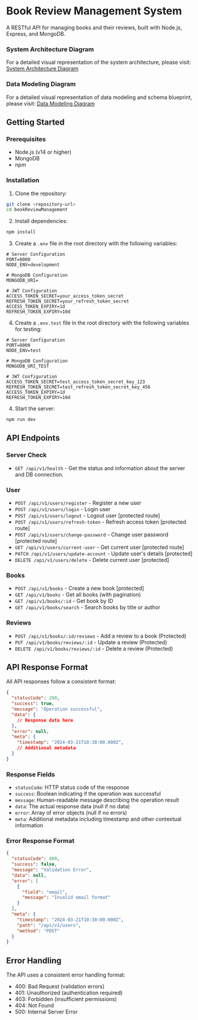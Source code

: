 # Book Review Management System

A RESTful API for managing books and their reviews, built with Node.js, Express, and MongoDB.

### System Architecture Diagram

For a detailed visual representation of the system architecture, please visit:
[System Architecture Diagram](https://app.eraser.io/workspace/DjL400jlioSvPkPR7Vji?origin=share)

### Data Modeling Diagram

For a detailed visual representation of data modeling and schema blueprint, please visit:
[Data Modeling Diagram](https://app.eraser.io/workspace/AjkfnwCpqqlAERn07uC3?origin=share)

##  Getting Started

### Prerequisites
- Node.js (v14 or higher)
- MongoDB
- npm

### Installation

1. Clone the repository:
```bash
git clone <repository-url>
cd bookReviewManagement
```

2. Install dependencies:
```bash
npm install
```

3. Create a `.env` file in the root directory with the following variables:
```env
# Server Configuration
PORT=8000
NODE_ENV=development

# MongoDB Configuration
MONGODB_URI=

# JWT Configuration
ACCESS_TOKEN_SECRET=your_access_token_secret
REFRESH_TOKEN_SECRET=your_refresh_token_secret
ACCESS_TOKEN_EXPIRY=1d
REFRESH_TOKEN_EXPIRY=10d
```

4. Create a `.env.test` file in the root directory with the following variables for testing:
```env
# Server Configuration
PORT=8000
NODE_ENV=test

# MongoDB Configuration
MONGODB_URI_TEST

# JWT Configuration
ACCESS_TOKEN_SECRET=test_access_token_secret_key_123
REFRESH_TOKEN_SECRET=test_refresh_token_secret_key_456
ACCESS_TOKEN_EXPIRY=1d
REFRESH_TOKEN_EXPIRY=10d
```

4. Start the server:
```bash
npm run dev
```

## API Endpoints

### Server Check
- `GET /api/v1/health` - Get the status and information about the server and DB connection.

### User
- `POST /api/v1/users/register` - Register a new user
- `POST /api/v1/users/login` - Login user
- `POST /api/v1/users/logout` - Logout user [protected route]
- `POST /api/v1/users/refresh-token` - Refresh access token [protected route]
- `POST /api/v1/users/change-password` - Change user password [protected route]
- `GET /api/v1/users/current-user` - Get current user [protected route]
- `PATCH /api/v1/users/update-account` - Update user's details [protected]
- `DELETE /api/v1/users/delete` - Delete current user [protected]


### Books
- `POST /api/v1/books` - Create a new book [protected]
- `GET /api/v1/books` - Get all books (with pagination)
- `GET /api/v1/books/:id` - Get book by ID
- `GET /api/v1/books/search` - Search books by title or author

### Reviews
- `POST /api/v1/books/:id/reviews` - Add a review to a book (Protected)
- `PUT /api/v1/books/reviews/:id` - Update a review (Protected)
- `DELETE /api/v1/books/reviews/:id` - Delete a review (Protected)

## API Response Format

All API responses follow a consistent format:

```json
{
  "statusCode": 200,
  "success": true,
  "message": "Operation successful",
  "data": {
    // Response data here
  },
  "error": null,
  "meta": {
    "timestamp": "2024-03-21T10:30:00.000Z",
    // Additional metadata
  }
}
```

### Response Fields

- `statusCode`: HTTP status code of the response
- `success`: Boolean indicating if the operation was successful
- `message`: Human-readable message describing the operation result
- `data`: The actual response data (null if no data)
- `error`: Array of error objects (null if no errors)
- `meta`: Additional metadata including timestamp and other contextual information

### Error Response Format

```json
{
  "statusCode": 400,
  "success": false,
  "message": "Validation Error",
  "data": null,
  "error": [
    {
      "field": "email",
      "message": "Invalid email format"
    }
  ],
  "meta": {
    "timestamp": "2024-03-21T10:30:00.000Z",
    "path": "/api/v1/users",
    "method": "POST"
  }
}
```

## Error Handling

The API uses a consistent error handling format:
- 400: Bad Request (validation errors)
- 401: Unauthorized (authentication required)
- 403: Forbidden (insufficient permissions)
- 404: Not Found
- 500: Internal Server Error
